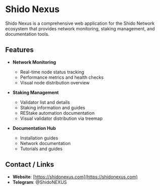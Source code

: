 # Shido Nexus

Shido Nexus is a comprehensive web application for the Shido Network ecosystem that provides network monitoring, staking management, and documentation tools.

## Features

- **Network Monitoring**
  - Real-time node status tracking
  - Performance metrics and health checks
  - Visual node distribution overview

- **Staking Management** 
  - Validator list and details
  - Staking information and guides
  - REStake automation documentation
  - Visual validator distribution via treemap

- **Documentation Hub**
  - Installation guides
  - Network documentation
  - Tutorials and guides

## Contact / Links
- **Website**: [https://shidonexus.com](https://shidonexus.com)
- **Telegram**: @ShidoNEXUS
